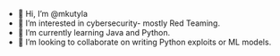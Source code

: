 - 👋 Hi, I’m @mkutyla
- 👀 I’m interested in cybersecurity- mostly Red Teaming.
- 🌱 I’m currently learning Java and Python. 
- 💞️ I’m looking to collaborate on writing Python exploits or ML models.

<!---
mkutyla/mkutyla is a ✨ special ✨ repository because its `README.md` (this file) appears on your GitHub profile.
You can click the Preview link to take a look at your changes.
--->
